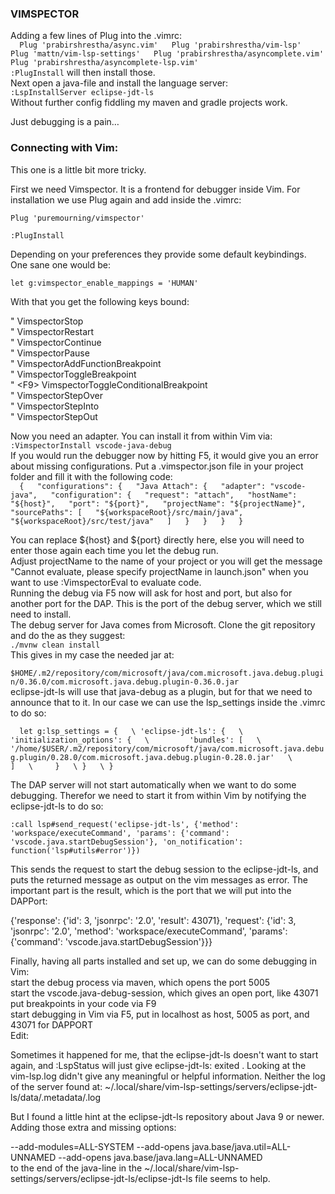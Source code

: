 ### VIMSPECTOR  
Adding a few lines of Plug into the .vimrc:  
`  
Plug 'prabirshrestha/async.vim'  
Plug 'prabirshrestha/vim-lsp'  
Plug 'mattn/vim-lsp-settings'  
Plug 'prabirshrestha/asyncomplete.vim'  
Plug 'prabirshrestha/asyncomplete-lsp.vim'  
`  
`:PlugInstall` will then install those.  
Next open a java-file and install the language server:  
`:LspInstallServer eclipse-jdt-ls`  
Without further config fiddling my maven and gradle projects work.  
  
Just debugging is a pain…  
  
### Connecting with Vim:  
This one is a little bit more tricky.  
  
First we need Vimspector. It is a frontend for debugger inside Vim. For installation we use Plug again and add inside the .vimrc:  
  
`Plug 'puremourning/vimspector'`  
  
`:PlugInstall`  
  
Depending on your preferences they provide some default keybindings. One sane one would be:  
  
`let g:vimspector_enable_mappings = 'HUMAN'`  
  
With that you get the following keys bound:  
  
"   <F3>     VimspectorStop  
"   <F4>     VimspectorRestart  
"   <F5>     VimspectorContinue  
"   <F6>     VimspectorPause  
"   <F8>     VimspectorAddFunctionBreakpoint  
"   <F9>     VimspectorToggleBreakpoint  
"   \<F9>    VimspectorToggleConditionalBreakpoint  
"   <F10>    VimspectorStepOver  
"   <F11>    VimspectorStepInto  
"   <F12>    VimspectorStepOut  
  
Now you need an adapter. You can install it from within Vim via:  
`:VimspectorInstall vscode-java-debug`  
If you would run the debugger now by hitting F5, it would give you an error about missing configurations. Put a .vimspector.json file in your project folder and fill it with the following code:  
`  
{  
"configurations": {  
"Java Attach": {  
"adapter": "vscode-java",  
"configuration": {  
"request": "attach",  
"hostName": "${host}",  
"port": "${port}",  
"projectName": "${projectName}",  
"sourcePaths": [  
"${workspaceRoot}/src/main/java",  
"${workspaceRoot}/src/test/java"  
]  
}  
}  
}  
}  
`  
  
You can replace ${host} and ${port} directly here, else you will need to enter those again each time you let the debug run.  
Adjust projectName to the name of your project or you will get the message "Cannot evaluate, please specify projectName in launch.json" when you want to use :VimspectorEval to evaluate code.  
Running the debug via F5 now will ask for host and port, but also for another port for the DAP. This is the port of the debug server, which we still need to install.  
The debug server for Java comes from Microsoft. Clone the git repository and do the as they suggest:  
`./mvnw clean install`  
This gives in my case the needed jar at:  
  
`$HOME/.m2/repository/com/microsoft/java/com.microsoft.java.debug.plugin/0.36.0/com.microsoft.java.debug.plugin-0.36.0.jar`  
eclipse-jdt-ls will use that java-debug as a plugin, but for that we need to announce that to it. In our case we can use the lsp_settings inside the .vimrc to do so:  
  
`  
let g:lsp_settings = {  
\ 'eclipse-jdt-ls': {  
\     'initialization_options': {  
\         'bundles': [  
\             '/home/$USER/.m2/repository/com/microsoft/java/com.microsoft.java.debug.plugin/0.28.0/com.microsoft.java.debug.plugin-0.28.0.jar'  
\         ]  
\     }  
\ }  
\ }  
`  
   
The DAP server will not start automatically when we want to do some debugging. Therefor we need to start it from within Vim by notifying the eclipse-jdt-ls to do so:  
  
`:call lsp#send_request('eclipse-jdt-ls', {'method': 'workspace/executeCommand', 'params': {'command': 'vscode.java.startDebugSession'}, 'on_notification': function('lsp#utils#error')})`  
  
This sends the request to start the debug session to the eclipse-jdt-ls, and puts the returned message as output on the vim messages as error. The important part is the result, which is the port that we will put into the DAPPort:  
  
{'response': {'id': 3, 'jsonrpc': '2.0', 'result': 43071}, 'request': {'id': 3, 'jsonrpc': '2.0', 'method': 'workspace/executeCommand', 'params': {'command': 'vscode.java.startDebugSession'}}}  
  
Finally, having all parts installed and set up, we can do some debugging in Vim:  
start the debug process via maven, which opens the port 5005  
start the vscode.java-debug-session, which gives an open port, like 43071  
put breakpoints in your code via F9  
start debugging in Vim via F5, put in localhost as host, 5005 as port, and 43071 for DAPPORT  
Edit:  
  
Sometimes it happened for me, that the eclipse-jdt-ls doesn't want to start again, and :LspStatus will just give eclipse-jdt-ls: exited . Looking at the vim-lsp.log didn't give any meaningful or helpful information. Neither the log of the server found at: ~/.local/share/vim-lsp-settings/servers/eclipse-jdt-ls/data/.metadata/.log  
  
But I found a little hint at the eclipse-jdt-ls repository about Java 9 or newer. Adding those extra and missing options:  
  
--add-modules=ALL-SYSTEM --add-opens java.base/java.util=ALL-UNNAMED --add-opens java.base/java.lang=ALL-UNNAMED  
to the end of the java-line in the ~/.local/share/vim-lsp-settings/servers/eclipse-jdt-ls/eclipse-jdt-ls file seems to help.  
  
